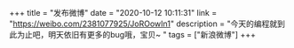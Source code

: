+++
title = "发布微博"
date = "2020-10-12 10:11:31"
link = "https://weibo.com/2381077925/JoROowIn1"
description = "今天的编程就到此为止吧，明天依旧有更多的bug哦，宝贝~ "
tags = ["新浪微博"]
+++
